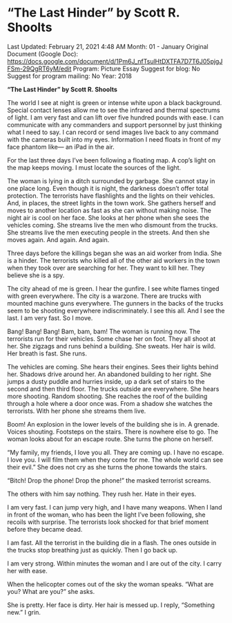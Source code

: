 # “The Last Hinder” by Scott R. Shoolts

Last Updated: February 21, 2021 4:48 AM
Month: 01 - January
Original Document (Google Doc): https://docs.google.com/document/d/1Pm6J_nfTsulHtDXTFA7D7T6J05pjgJFSm-29QgRT6yM/edit
Program: Picture Essay
Suggest for blog: No
Suggest for program mailing: No
Year: 2018

**“The Last Hinder” by Scott R. Shoolts**

The world I see at night is green or intense white upon a black background. Special contact lenses allow me to see the infrared and thermal spectrums of light. I am very fast and can lift over five hundred pounds with ease. I can communicate with any commanders and support personnel by just thinking what I need to say. I can record or send images live back to any command with the cameras built into my eyes. Information I need floats in front of my face phantom like— an iPad in the air.

For the last three days I’ve been following a floating map. A cop’s light on the map keeps moving. I must locate the sources of the light.

The woman is lying in a ditch surrounded by garbage. She cannot stay in one place long. Even though it is night, the darkness doesn’t offer total protection. The terrorists have flashlights and the lights on their vehicles. And, in places, the street lights in the town work. She gathers herself and moves to another location as fast as she can without making noise. The night air is cool on her face. She looks at her phone when she sees the vehicles coming. She streams live the men who dismount from the trucks. She streams live the men executing people in the streets. And then she moves again. And again. And again.

Three days before the killings began she was an aid worker from India. She is a hinder. The terrorists who killed all of the other aid workers in the town when they took over are searching for her. They want to kill her. They believe she is a spy.

The city ahead of me is green. I hear the gunfire. I see white flames tinged with green everywhere. The city is a warzone. There are trucks with mounted machine guns everywhere. The gunners in the backs of the trucks seem to be shooting everywhere indiscriminately. I see this all. And I see the last. I am very fast. So I move.

Bang! Bang! Bang! Bam, bam, bam! The woman is running now. The terrorists run for their vehicles. Some chase her on foot. They all shoot at her. She zigzags and runs behind a building. She sweats. Her hair is wild. Her breath is fast. She runs.

The vehicles are coming. She hears their engines. Sees their lights behind her. Shadows drive around her. An abandoned building to her right. She jumps a dusty puddle and hurries inside, up a dark set of stairs to the second and then third floor. The trucks outside are everywhere. She hears more shooting. Random shooting. She reaches the roof of the building through a hole where a door once was. From a shadow she watches the terrorists. With her phone she streams them live.

Boom! An explosion in the lower levels of the building she is in. A grenade. Voices shouting. Footsteps on the stairs. There is nowhere else to go. The woman looks about for an escape route. She turns the phone on herself.

“My family, my friends, I love you all. They are coming up. I have no escape. I love you. I will film them when they come for me. The whole world can see their evil.” She does not cry as she turns the phone towards the stairs.

“Bitch! Drop the phone! Drop the phone!” the masked terrorist screams.

The others with him say nothing. They rush her. Hate in their eyes.

I am very fast. I can jump very high, and I have many weapons. When I land in front of the woman, who has been the light I’ve been following, she recoils with surprise. The terrorists look shocked for that brief moment before they became dead.

I am fast. All the terrorist in the building die in a flash. The ones outside in the trucks stop breathing just as quickly. Then I go back up.

I am very strong. Within minutes the woman and I are out of the city. I carry her with ease.

When the helicopter comes out of the sky the woman speaks. “What are you? What are you?” she asks.

She is pretty. Her face is dirty. Her hair is messed up. I reply, “Something new.” I grin.